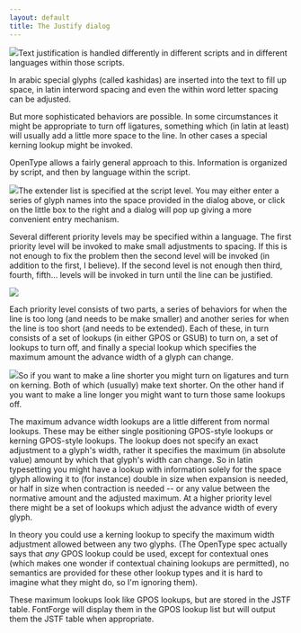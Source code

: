 ```yaml
---
layout: default
title: The Justify dialog
---
```



![](img/JustifyDlg.png)Text justification is handled differently in
different scripts and in different languages within those scripts.

In arabic special glyphs (called kashidas) are inserted into the text to
fill up space, in latin interword spacing and even the within word
letter spacing can be adjusted.

But more sophisticated behaviors are possible. In some circumstances it
might be appropriate to turn off ligatures, something which (in latin at
least) will usually add a little more space to the line. In other cases
a special kerning lookup might be invoked.

OpenType allows a fairly general approach to this. Information is
organized by script, and then by language within the script.

![](img/JustifyExtenderDlg.png)The extender list is specified at the script
level. You may either enter a series of glyph names into the space
provided in the dialog above, or click on the little box to the right
and a dialog will pop up giving a more convenient entry mechanism.

Several different priority levels may be specified within a language.
The first priority level will be invoked to make small adjustments to
spacing. If this is not enough to fix the problem then the second level
will be invoked (in addition to the first, I believe). If the second
level is not enough then third, fourth, fifth... levels will be invoked
in turn until the line can be justified.

![](img/JustifyLangDlg.png)

Each priority level consists of two parts, a series of behaviors for
when the line is too long (and needs to be make smaller) and another
series for when the line is too short (and needs to be extended). Each
of these, in turn consists of a set of lookups (in either GPOS or GSUB)
to turn on, a set of lookups to turn off, and finally a special lookup
which specifies the maximum amount the advance width of a glyph can
change.

![](img/JustifyLookupDlg.png)So if you want to make a line shorter you might
turn on ligatures and turn on kerning. Both of which (usually) make text
shorter. On the other hand if you want to make a line longer you might
want to turn those same lookups off.

The maximum advance width lookups are a little different from normal
lookups. These may be either single positioning GPOS-style lookups or
kerning GPOS-style lookups. The lookup does not specify an exact
adjustment to a glyph's width, rather it specifies the maximum (in
absolute value) amount by which that glyph's width can change. So in
latin typesetting you might have a lookup with information solely for
the space glyph allowing it to (for instance) double in size when
expansion is needed, or half in size when contraction is needed -- or
any value between the normative amount and the adjusted maximum. At a
higher priority level there might be a set of lookups which adjust the
advance width of every glyph.

In theory you could use a kerning lookup to specify the maximum width
adjustment allowed between any two glyphs. (The OpenType spec actually
says that *any* GPOS lookup could be used, except for contextual ones
(which makes one wonder if contextual chaining lookups are permitted),
no semantics are provided for these other lookup types and it is hard to
imagine what they might do, so I'm ignoring them).

These maximum lookups look like GPOS lookups, but are stored in the JSTF
table. FontForge will display them in the GPOS lookup list but will
output them the JSTF table when appropriate.
